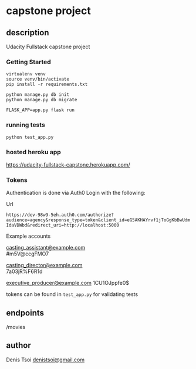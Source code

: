 # capstone project

## description

Udacity Fullstack capstone project


### Getting Started


```
virtualenv venv
source venv/bin/activate
pip install -r requirements.txt

python manage.py db init
python manage.py db migrate

FLASK_APP=app.py flask run
```

### running tests

```
python test_app.py
```

### hosted heroku app

https://udacity-fullstack-capstone.herokuapp.com/


### Tokens

Authentication is done via Auth0 
Login with the following:

Url
  
`https://dev-98w9-5eh.auth0.com/authorize?audience=agency&response_type=token&client_id=eG5AKHAYrvf1jToGgKbBwUdmIdaVDWbd&redirect_uri=http://localhost:5000`

Example accounts

casting_assistant@example.com   
#m5V@ccgFMO7

casting_director@example.com   
7a03jR%F6R1d
  
executive_producer@example.com 
  1CU1OJppfe0$

tokens can be found in `test_app.py` for validating tests


## endpoints

/movies



## author
Denis Tsoi <denistsoi@gmail.com>